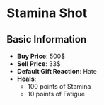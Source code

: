 # Stamina Shot

## Basic Information

- **Buy Price**: 500$
- **Sell Price**: 33$
- **Default Gift Reaction**: Hate
- **Heals**:
  - 100 points of Stamina
  - 10 points of Fatigue